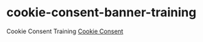 # cookie-consent-banner-training
Cookie Consent Training [Cookie Consent](https://github.com/orestbida/cookieconsent)